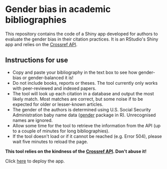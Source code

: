# Gender bias in academic bibliographies

This repository contains the code of a Shiny app developed for authors to evaluate the gender bias in their citation practices. 
It is an RStudio's Shiny app and relies on the [Crossref API](https://github.com/CrossRef/rest-api-doc). 

## Instructions for use

  - Copy and paste your bibliography in the text box to see how gender-bias or gender-balanced it is!
  - Do not include books, reports or theses. The tool currently only works with peer-reviewed and indexed papers.
  - The tool will look up each citation in a database and output the most likely match. Most matches are correct, but some noise if to be expected for older or lesser-known articles.
  - The gender of the authors is determined using U.S. Social Security Administration baby name data ([gender](https://www.r-project.org/nosvn/pandoc/gender.html) package in R). Unrecognised names are ignored.
  - Allow some time for the tool to retrieve the information from the API (up to a couple of minutes for long bibliographies).
  - If the tool doesn't load or if it cannot be reached (e.g. Error 504), please wait five minutes to reload the page. 

**This tool relies on the kindness of the [Crossref API](https://github.com/CrossRef/rest-api-doc). Don't abuse it!**

Click [here](http://alburez.me/2018-06-01-Gender-in-References/) to deploy the app.